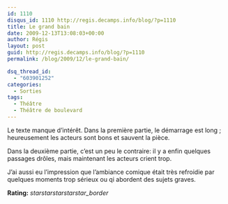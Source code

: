 ```yaml
---
id: 1110
disqus_id: 1110 http://regis.decamps.info/blog/?p=1110
title: Le grand bain
date: 2009-12-13T13:08:03+00:00
author: Régis
layout: post
guid: http://regis.decamps.info/blog/?p=1110
permalink: /blog/2009/12/le-grand-bain/

dsq_thread_id:
  - "603901252"
categories:
  - Sorties
tags:
  - Théâtre
  - Théâtre de boulevard
---
```

Le texte manque d’intérêt. Dans la première partie, le démarrage est long ; heureusement les acteurs sont bons et sauvent la pièce. 

Dans la deuxième partie, c’est un peu le contraire: il y a enfin quelques passages drôles, mais maintenant les acteurs crient trop. 

J’ai aussi eu l’impression que l’ambiance comique était très refroidie par quelques moments trop sérieux ou qi abordent des sujets graves.

**Rating:** <i class="material-icons">star</i><i class="material-icons">star</i><i class="material-icons">star</i><i class="material-icons">star</i><i class="material-icons">star_border</i> 
